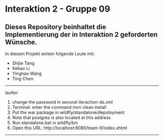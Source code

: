 # Interaktion 2 - Gruppe 09

Dieses Repository beinhaltet die Implementierung der in Interaktion 2 geforderten Wünsche.
-------------------------

In diesem Projekt wirken folgende Leute mit:

* Shijie Tang
* Kehao Li
* Yinghao Wang
* Ting Chen

------------------------
laufen

1. change the password in second-iteraction-ds.xml
2. Terminal: enter the command mvn clean install
3. Put the war package in wildfly/standalone/depoloyment
4. Note that postgres is also located at this address
5. Run standalone.bat in wildfly/bin
6. Open this URL: http://localhost:8080/team-9/index.xhtml 

------------------------